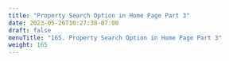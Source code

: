 ```yaml
---
title: "Property Search Option in Home Page Part 3"
date: 2023-05-26T10:27:38-07:00
draft: false
menuTitle: "165. Property Search Option in Home Page Part 3"
weight: 165
---
```


